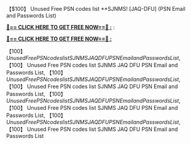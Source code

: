 【$100】 Unused Free PSN codes list **SJNMS! [JAQ-DFU] (PSN Email and Passwords List)

**[🔴== CLICK HERE TO GET FREE NOW==🔴 :](https://oercommons.s3.amazonaws.com/media/courseware/relatedresource/file/all-zit.html)**
:

**[🔴== CLICK HERE TO GET FREE NOW==🔴 :](https://oercommons.s3.amazonaws.com/media/courseware/relatedresource/file/gift-zit.html)**

【$100】 Unused Free PSN codes list SJNMS JAQ DFU PSN Email and Passwords List, 【$100】 Unused Free PSN codes list SJNMS JAQ DFU PSN Email and Passwords List, 【$100】 Unused Free PSN codes list SJNMS JAQ DFU PSN Email and Passwords List, 【$100】 Unused Free PSN codes list SJNMS JAQ DFU PSN Email and Passwords List, 【$100】 Unused Free PSN codes list SJNMS JAQ DFU PSN Email and Passwords List, 【$100】 Unused Free PSN codes list SJNMS JAQ DFU PSN Email and Passwords List, 【$100】 Unused Free PSN codes list SJNMS JAQ DFU PSN Email and Passwords List, 【$100】 Unused Free PSN codes list SJNMS JAQ DFU PSN Email and Passwords List

